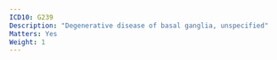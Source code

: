 ```yaml
---
ICD10: G239
Description: "Degenerative disease of basal ganglia, unspecified"
Matters: Yes
Weight: 1
---
```

